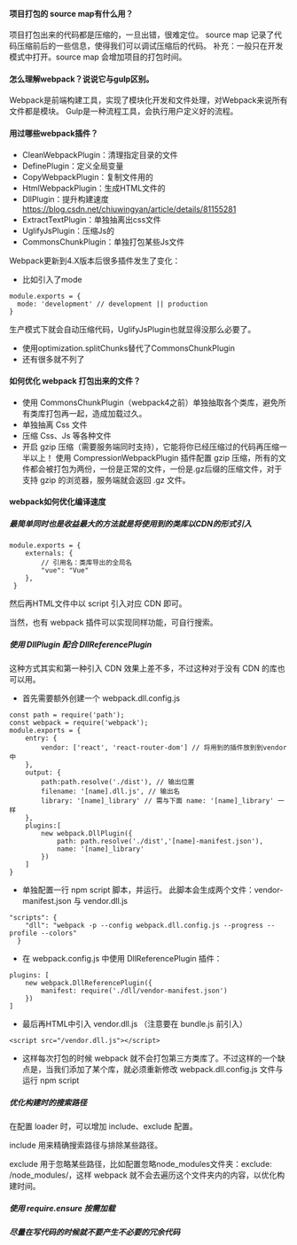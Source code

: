 #### 项目打包的 source map有什么用？
项目打包出来的代码都是压缩的，一旦出错，很难定位。
source map 记录了代码压缩前后的一些信息，使得我们可以调试压缩后的代码。
补充：一般只在开发模式中打开。source map 会增加项目的打包时间。

#### 怎么理解webpack？说说它与gulp区别。
Webpack是前端构建工具，实现了模块化开发和文件处理，对Webpack来说所有文件都是模块。
Gulp是一种流程工具，会执行用户定义好的流程。

#### 用过哪些webpack插件？
- CleanWebpackPlugin：清理指定目录的文件
- DefinePlugin：定义全局变量
- CopyWebpackPlugin：复制文件用的
- HtmlWebpackPlugin：生成HTML文件的
- DllPlugin：提升构建速度 https://blog.csdn.net/chiuwingyan/article/details/81155281
- ExtractTextPlugin：单独抽离出css文件
- UglifyJsPlugin：压缩Js的
- CommonsChunkPlugin：单独打包某些Js文件

Webpack更新到4.X版本后很多插件发生了变化：
- 比如引入了mode
```
module.exports = {
  mode: 'development' // development || production
}
```
生产模式下就会自动压缩代码，UglifyJsPlugin也就显得没那么必要了。

- 使用optimization.splitChunks替代了CommonsChunkPlugin
- 还有很多就不列了

#### 如何优化 webpack 打包出来的文件？
- 使用 CommonsChunkPlugin（webpack4之前）单独抽取各个类库，避免所有类库打包再一起，造成加载过久。
- 单独抽离 Css 文件
- 压缩 Css、Js 等各种文件
- 开启 gzip 压缩（需要服务端同时支持），它能将你已经压缩过的代码再压缩一半以上！
使用 CompressionWebpackPlugin 插件配置 gzip 压缩，所有的文件都会被打包为两份，一份是正常的文件，一份是.gz后缀的压缩文件，对于支持 gzip 的浏览器，服务端就会返回 .gz 文件。

#### webpack如何优化编译速度
##### 最简单同时也是收益最大的方法就是将使用到的类库以CDN的形式引入
```
module.exports = {
    externals: {
        // 引用名：类库导出的全局名
        "vue": "Vue"
    },
 }
```
然后再HTML文件中以 script 引入对应 CDN 即可。

当然，也有 webpack 插件可以实现同样功能，可自行搜索。

##### 使用 DllPlugin 配合 DllReferencePlugin 
这种方式其实和第一种引入 CDN 效果上差不多，不过这种对于没有 CDN 的库也可以用。
- 首先需要额外创建一个 webpack.dll.config.js
```
const path = require('path');
const webpack = require('webpack');
module.exports = {
    entry: {
        vendor: ['react', 'react-router-dom'] // 将用到的插件放到到vendor中
    },
    output: {
        path:path.resolve('./dist'), // 输出位置
        filename: '[name].dll.js', // 输出名
        library: '[name]_library' // 需与下面 name: '[name]_library' 一样
    },
    plugins:[
        new webpack.DllPlugin({
            path: path.resolve('./dist','[name]-manifest.json'),
            name: '[name]_library'
        })
    ]
}
```
- 单独配置一行 npm script 脚本，并运行。
此脚本会生成两个文件：vendor-manifest.json 与 vendor.dll.js
```
"scripts": {
    "dll": "webpack -p --config webpack.dll.config.js --progress --profile --colors"
  }
```
- 在 webpack.config.js 中使用 DllReferencePlugin 插件：
```
plugins: [
    new webpack.DllReferencePlugin({
        manifest: require('./dll/vendor-manifest.json')
    })
]
```
- 最后再HTML中引入 vendor.dll.js （注意要在 bundle.js 前引入）
```
<script src="/vendor.dll.js"></script>
```
- 这样每次打包的时候 webpack 就不会打包第三方类库了。不过这样的一个缺点是，当我们添加了某个库，就必须重新修改 webpack.dll.config.js 文件与运行 npm script

##### 优化构建时的搜索路径
在配置 loader 时，可以增加 include、exclude 配置。

include 用来精确搜索路径与排除某些路径。

exclude 用于忽略某些路径，比如配置忽略node_modules文件夹：exclude: /node_modules/，这样 webpack 就不会去遍历这个文件夹内的内容，以优化构建时间。

##### 使用 require.ensure 按需加载
##### 尽量在写代码的时候就不要产生不必要的冗余代码